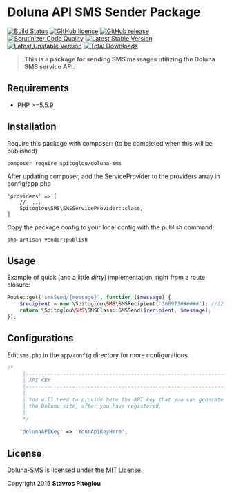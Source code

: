 # Doluna API SMS Sender Package

[![Build Status](https://travis-ci.org/spitoglou/doluna-sms.svg?branch=master)](https://travis-ci.org/spitoglou/doluna-sms)
[![GitHub license](https://img.shields.io/github/license/spitoglou/doluna-sms.svg)]()
[![GitHub release](https://img.shields.io/github/release/spitoglou/doluna-sms.svg)]()
[![Scrutinizer Code Quality](https://scrutinizer-ci.com/g/spitoglou/doluna-sms/badges/quality-score.png?b=master)](https://scrutinizer-ci.com/g/spitoglou/doluna-sms/?branch=master)
[![Latest Stable Version](https://poser.pugx.org/spitoglou/doluna-sms/version)](https://packagist.org/packages/spitoglou/doluna-sms)
[![Latest Unstable Version](https://poser.pugx.org/spitoglou/doluna-sms/v/unstable)](//packagist.org/packages/spitoglou/doluna-sms)
[![Total Downloads](https://poser.pugx.org/spitoglou/doluna-sms/downloads)](https://packagist.org/packages/spitoglou/doluna-sms)


> **This is a package for sending SMS messages utilizing the Doluna SMS service API.**

## Requirements

- PHP >=5.5.9

## Installation

Require this package with composer:
(to be completed when this will be published)

```
composer require spitoglou/doluna-sms
```

After updating composer, add the ServiceProvider to the providers array in config/app.php

```
'providers' => [
	//	...
	Spitoglou\SMS\SMSServiceProvider::class,
]
```

Copy the package config to your local config with the publish command:

```
php artisan vendor:publish
```

## Usage

Example of quick (and a little *dirty*) implementation, right from a route closure:
```php
Route::get('smsSend/{message}', function ($message) {
    $recipient = new \Spitoglou\SMS\SMSRecipient('306973######'); //12 digit international number here (30 stands for Greece etc.)
    return \Spitoglou\SMS\SMSClass::SMSSend($recipient, $message);
});
```

## Configurations

Edit ``sms.php``  in the ``app/config`` directory for more configurations.

```php
/*
     |--------------------------------------------------------------------------
     | API KEY
     |--------------------------------------------------------------------------
     |
     | You will need to provide here the API key that you can generate from
     | the Doluna site, after you have registered.
     |
     */
    
    'dolunaAPIKey' => 'YourApiKeyHere',

```


## License

Doluna-SMS is licensed under the [MIT License](http://opensource.org/licenses/MIT).

Copyright 2015 **Stavros Pitoglou**

